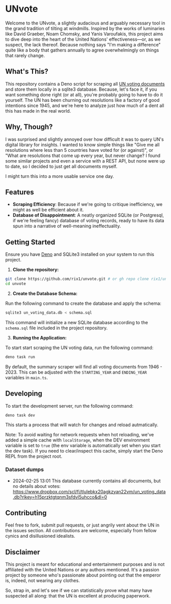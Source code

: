 # UNvote

Welcome to the UNvote, a slightly audacious and arguably necessary tool in the grand tradition of tilting at windmills. Inspired by the works of luminaries like David Graeber, Noam Chomsky, and Yanis Varoufakis, this project aims to dive deep into the heart of the United Nations' effectiveness—or, as we suspect, the lack thereof. Because nothing says "I'm making a difference" quite like a body that gathers annually to agree overwhelmingly on things that rarely change.

## What's This?

This repository contains a Deno script for scraping all [UN voting documents](https://digitallibrary.un.org/search?ln=en&c=Voting+Data&rg=200&jrec=1&fct__2=General+Assembly&cc=Voting+Data&fct__9=Vote) and store them locally in a sqlite3 database. Because, let's face it, if you want something done right (or at all), you're probably going to have to do it yourself. The UN has been churning out resolutions like a factory of good intentions since 1945, and we're here to analyze just how much of a dent all this has made in the real world.

## Why, Though?

I was surprised and slightly annoyed over how difficult it was to query UN's digital library for insights. I wanted to know simple things like "Give me all resolutions where less than 5 countries have voted for (or against)", or "What are resolutions that come up every year, but never change? I found some similar projects and even a service with a REST API, but none were up to date, so I decided to just get all documents myself.

I might turn this into a more usable service one day.

## Features

- **Scraping Efficiency**: Because if we're going to critique inefficiency, we might as well be efficient about it.
- **Database of Disappointment**: A neatly organized SQLite (or Postgresql, if we're feeling fancy) database of voting records, ready to have its data spun into a narrative of well-meaning ineffectuality.

## Getting Started

Ensure you have [Deno](https://deno.land/) and SQLite3 installed on your system to run this project.

1. **Clone the repository:**

```bash
git clone https://github.com/rix1/unvote.git # or gh repo clone rix1/unvote
cd unvote
```

2. **Create the Database Schema:**

Run the following command to create the database and apply the schema:

```bash
sqlite3 un_voting_data.db < schema.sql
```

This command will initialize a new SQLite database according to the `schema.sql` file included in the project repository.

3. **Running the Application:**

To start start scraping the UN voting data, run the following command:

```bash
deno task run
```

By default, the summary scraper will find all voting documents from 1946 - 2023. This can be adjusted with the `STARTING_YEAR` and `ENDING_YEAR` variables in `main.ts`.


## Developing

To start the development server, run the following command:

```bash
deno task dev
```

This starts a process that will watch for changes and reload autmatically.

Note: To avoid waiting for network requests when hot reloading, we've added a simple cache with `localStorage`, when the DEV environment variable is set to `true` (the env variable is automatically set when you start the dev task). If you need to clear/inspect this cache, simply start the Deno REPL from the project root.


### Dataset dumps

- 2024-02-25 13:01 This database currently contains all documents, but no details about votes: https://www.dropbox.com/scl/fi/tlulebkx20agkzyan22vm/un_voting_data.db?rlkey=h15przktgtqnm3sfdvl5uhcco&dl=0

## Contributing

Feel free to fork, submit pull requests, or just angrily vent about the UN in the issues section. All contributions are welcome, especially from fellow cynics and disillusioned idealists.

## Disclaimer

This project is meant for educational and entertainment purposes and is not affiliated with the United Nations or any authors mentioned. It's a passion project by someone who's passionate about pointing out that the emperor is, indeed, not wearing any clothes.

So, strap in, and let's see if we can statistically prove what many have suspected all along: that the UN is excellent at producing paperwork.
